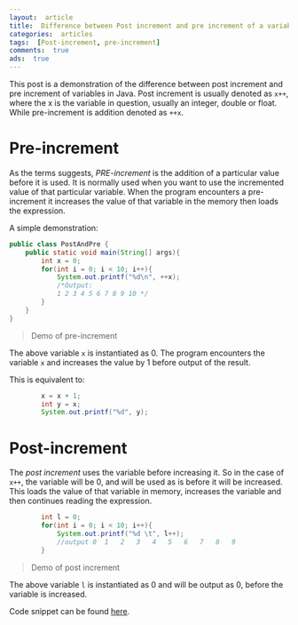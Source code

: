 ```yaml
---
layout:  article
title:  Difference between Post increment and pre increment of a variable
categories:  articles
tags:  [Post-increment, pre-increment]
comments:  true
ads:  true
---
```


This post is a demonstration of the difference between post increment and pre increment of variables in Java. Post increment is usually denoted as `x++`, where the x is the variable in question, usually an integer, double or float. While pre-increment is addition denoted as `++x`.

# Pre-increment

As the terms suggests, *PRE-increment* is the addition of a particular value before it is used. It is normally used when you want to use the incremented value of that particular variable. When the program encounters a pre-increment it increases the value of that variable in the memory then loads the expression.

A simple demonstration:

```Java
public class PostAndPre {
    public static void main(String[] args){
        int x = 0;
        for(int i = 0; i < 10; i++){
            System.out.printf("%d\n", ++x);
            /*Output:
            1 2 3 4 5 6 7 8 9 10 */
        }
    }
}
```
> Demo of pre-increment

The above variable `x` is instantiated as 0. The program encounters the variable `x` and increases the value by 1 before output of the result.

This is equivalent to:

```Java
	    x = x + 1;
		int y = x;
	    System.out.printf("%d", y);
```

# Post-increment

The *post increment* uses the variable before increasing it. So in the case of `x++`, the variable will be 0, and will be used as is before it will be increased. This loads the value of that variable in memory, increases the variable and then continues reading the expression.

```Java
        int l = 0;
        for(int i = 0; i < 10; i++){
            System.out.printf("%d \t", l++);
			//output 0 	1 	2 	3 	4 	5 	6 	7 	8 	9 
        }
```
> Demo of post increment

The above variable `l` is instantiated as 0 and will be output as 0, before the variable is increased.

Code snippet can be found [here](https://github.com/BrianLusina/Java-Playground/blob/master/Toy%20Problems/src/PostAndPre/PostAndPre.java).

